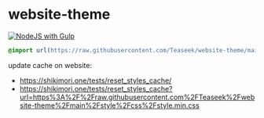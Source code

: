 # website-theme
[![NodeJS with Gulp](https://github.com/Teaseek/website-theme/actions/workflows/npm-gulp.yml/badge.svg?event=push)](https://github.com/Teaseek/website-theme/actions/workflows/npm-gulp.yml)

```css
@import url(https://raw.githubusercontent.com/Teaseek/website-theme/main/style/css/style.min.css);
```

update cache on website:
- https://shikimori.one/tests/reset_styles_cache/ 
- https://shikimori.one/tests/reset_styles_cache?url=https%3A%2F%2Fraw.githubusercontent.com%2FTeaseek%2Fwebsite-theme%2Fmain%2Fstyle%2Fcss%2Fstyle.min.css
